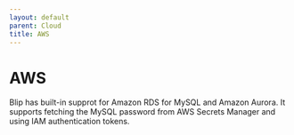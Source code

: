 ```yaml
---
layout: default
parent: Cloud
title: AWS
---
```


# AWS

Blip has built-in supprot for Amazon RDS for MySQL and Amazon Aurora.
It supports fetching the MySQL password from AWS Secrets Manager and using IAM authentication tokens.
